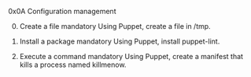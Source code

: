 0x0A Configuration management

0. Create a file mandatory
Using Puppet, create a file in /tmp.

1. Install a package mandatory
Using Puppet, install puppet-lint.

2. Execute a command mandatory
Using Puppet, create a manifest that kills a process named killmenow.